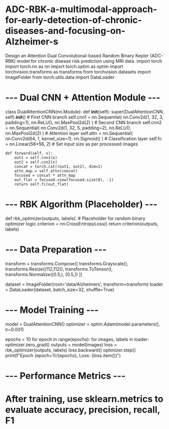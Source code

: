 # ADC-RBK-a-multimodal-approach-for-early-detection-of-chronic-diseases-and-focusing-on-Alzheimer-s
Design an Attention Dual Convolutional-based Random Binary Kepler (ADC-RBK) model for chronic disease risk prediction using MRI data.
import torch
import torch.nn as nn
import torch.optim as optim
import torchvision.transforms as transforms
from torchvision.datasets import ImageFolder
from torch.utils.data import DataLoader

# --- Dual CNN + Attention Module ---
class DualAttentionCNN(nn.Module):
    def __init__(self):
        super(DualAttentionCNN, self).__init__()
        # First CNN branch
        self.cnn1 = nn.Sequential(
            nn.Conv2d(1, 32, 3, padding=1),
            nn.ReLU(),
            nn.MaxPool2d(2)
        )
        # Second CNN branch
        self.cnn2 = nn.Sequential(
            nn.Conv2d(1, 32, 5, padding=2),
            nn.ReLU(),
            nn.MaxPool2d(2)
        )
        # Attention layer
        self.attn = nn.Sequential(
            nn.Conv2d(64, 1, kernel_size=1),
            nn.Sigmoid()
        )
        # Classification layer
        self.fc = nn.Linear(56*56, 2) # Set input size as per processed images

    def forward(self, x):
        out1 = self.cnn1(x)
        out2 = self.cnn2(x)
        concat = torch.cat((out1, out2), dim=1)
        attn_map = self.attn(concat)
        focused = concat * attn_map
        out_flat = focused.view(focused.size(0), -1)
        return self.fc(out_flat)

# --- RBK Algorithm (Placeholder) ---
def rbk_optimizer(outputs, labels):
    # Placeholder for random binary optimizer logic
    criterion = nn.CrossEntropyLoss()
    return criterion(outputs, labels)

# --- Data Preparation ---
transform = transforms.Compose([
    transforms.Grayscale(),
    transforms.Resize((112,112)),
    transforms.ToTensor(),
    transforms.Normalize((0.5,), (0.5,))
])

dataset = ImageFolder(root='data/Alzheimers', transform=transform)
loader = DataLoader(dataset, batch_size=32, shuffle=True)

# --- Model Training ---
model = DualAttentionCNN()
optimizer = optim.Adam(model.parameters(), lr=0.001)

epochs = 10
for epoch in range(epochs):
    for images, labels in loader:
        optimizer.zero_grad()
        outputs = model(images)
        loss = rbk_optimizer(outputs, labels)
        loss.backward()
        optimizer.step()
        print(f"Epoch {epoch+1}/{epochs}, Loss: {loss.item()}")

# --- Performance Metrics ---
# After training, use sklearn.metrics to evaluate accuracy, precision, recall, F1

